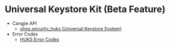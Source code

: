# Universal Keystore Kit (Beta Feature)

- Cangjie API
    - [ohos.security_huks (Universal Keystore System)](cj-apis-security_huks.md)
- Error Codes
    - [HUKS Error Codes](../../../source_en/errorcodes/cj-errorcode-huks.md)